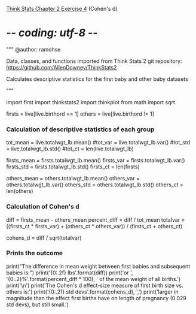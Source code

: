 [Think Stats Chapter 2 Exercise 4](http://greenteapress.com/thinkstats2/html/thinkstats2003.html#toc24) (Cohen's d)

# -*- coding: utf-8 -*-
"""
@author: ramohse

Data, classes, and functions imported from Think Stats 2 git repository:
https://github.com/AllenDowney/ThinkStats2

Calculates descriptive statistics for the first baby and other baby datasets

"""

import first
import thinkstats2
import thinkplot
from math import sqrt


firsts = live[live.birthord == 1]
others = live[live.birthord != 1]

### Calculation of descriptive statistics of each group

tot_mean = live.totalwgt_lb.mean()
#tot_var = live.totalwgt_lb.var()
#tot_std = live.totalwgt_lb.std()
#tot_ct = len(live.totalwgt_lb)

firsts_mean = firsts.totalwgt_lb.mean()
firsts_var = firsts.totalwgt_lb.var()
firsts_std = firsts.totalwgt_lb.std()
firsts_ct = len(firsts)

others_mean = others.totalwgt_lb.mean()
others_var = others.totalwgt_lb.var()
others_std = others.totalwgt_lb.std()
others_ct = len(others)


### Calculation of Cohen's d

diff = firsts_mean - others_mean
percent_diff = diff / tot_mean
totalvar = ((firsts_ct * firsts_var) + (others_ct * others_var)) / (firsts_ct + others_ct)

cohens_d = diff / sqrt(totalvar)


### Prints the outcome

print("The difference in mean weight between first babies and subsequent babies is:")
print('{0:.2f} lbs'.format(diff))
print('or ', '{0:.2}%'.format(percent_diff * 100), ' of the mean weight of all births.')
print('\n')
print('The Cohen\'s d effect-size measure of first birth size vs. others is:')
print('{0:.2f} std devs'.format(cohens_d), ',')
print('larger in magnitude than the effect first births have on length of pregnancy (0.029 std devs), but still small.')
